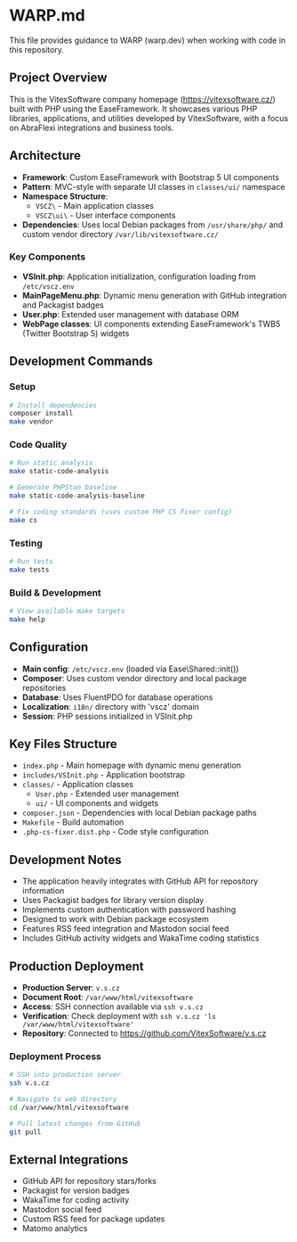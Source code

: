 # WARP.md

This file provides guidance to WARP (warp.dev) when working with code in this repository.

## Project Overview

This is the VitexSoftware company homepage (https://vitexsoftware.cz/) built with PHP using the EaseFramework. It showcases various PHP libraries, applications, and utilities developed by VitexSoftware, with a focus on AbraFlexi integrations and business tools.

## Architecture

- **Framework**: Custom EaseFramework with Bootstrap 5 UI components
- **Pattern**: MVC-style with separate UI classes in `classes/ui/` namespace
- **Namespace Structure**:
  - `VSCZ\` - Main application classes
  - `VSCZ\ui\` - User interface components
- **Dependencies**: Uses local Debian packages from `/usr/share/php/` and custom vendor directory `/var/lib/vitexsoftware.cz/`

### Key Components

- **VSInit.php**: Application initialization, configuration loading from `/etc/vscz.env`
- **MainPageMenu.php**: Dynamic menu generation with GitHub integration and Packagist badges
- **User.php**: Extended user management with database ORM
- **WebPage classes**: UI components extending EaseFramework's TWB5 (Twitter Bootstrap 5) widgets

## Development Commands

### Setup
```bash
# Install dependencies
composer install
make vendor
```

### Code Quality
```bash
# Run static analysis
make static-code-analysis

# Generate PHPStan baseline
make static-code-analysis-baseline

# Fix coding standards (uses custom PHP CS Fixer config)
make cs
```

### Testing
```bash
# Run tests
make tests
```

### Build & Development
```bash
# View available make targets
make help
```

## Configuration

- **Main config**: `/etc/vscz.env` (loaded via Ease\Shared::init())
- **Composer**: Uses custom vendor directory and local package repositories
- **Database**: Uses FluentPDO for database operations
- **Localization**: `i18n/` directory with 'vscz' domain
- **Session**: PHP sessions initialized in VSInit.php

## Key Files Structure

- `index.php` - Main homepage with dynamic menu generation
- `includes/VSInit.php` - Application bootstrap
- `classes/` - Application classes
  - `User.php` - Extended user management
  - `ui/` - UI components and widgets
- `composer.json` - Dependencies with local Debian package paths
- `Makefile` - Build automation
- `.php-cs-fixer.dist.php` - Code style configuration

## Development Notes

- The application heavily integrates with GitHub API for repository information
- Uses Packagist badges for library version display
- Implements custom authentication with password hashing
- Designed to work with Debian package ecosystem
- Features RSS feed integration and Mastodon social feed
- Includes GitHub activity widgets and WakaTime coding statistics

## Production Deployment

- **Production Server**: `v.s.cz`
- **Document Root**: `/var/www/html/vitexsoftware`
- **Access**: SSH connection available via `ssh v.s.cz`
- **Verification**: Check deployment with `ssh v.s.cz 'ls /var/www/html/vitexsoftware'`
- **Repository**: Connected to https://github.com/VitexSoftware/v.s.cz

### Deployment Process
```bash
# SSH into production server
ssh v.s.cz

# Navigate to web directory
cd /var/www/html/vitexsoftware

# Pull latest changes from GitHub
git pull
```

## External Integrations

- GitHub API for repository stars/forks
- Packagist for version badges
- WakaTime for coding activity
- Mastodon social feed
- Custom RSS feed for package updates
- Matomo analytics
